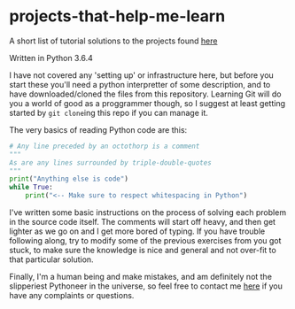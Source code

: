 # projects-that-help-me-learn
A short list of tutorial solutions to the projects found [here](https://www.reddit.com/r/learnprogramming/comments/aue19f/the_projects_that_helped_me_learn/)

Written in Python 3.6.4

I have not covered any 'setting up' or infrastructure here, but before you start these you'll need a python interpretter of some description, and to have downloaded/cloned the files from this repository. Learning Git will do you a world of good as a proggrammer though, so I suggest at least getting started by `git clone`ing this repo if you can manage it.

The very basics of reading Python code are this:

```Python
# Any line preceded by an octothorp is a comment
"""
As are any lines surrounded by triple-double-quotes
"""
print("Anything else is code")
while True:
	print("<-- Make sure to respect whitespacing in Python")
```

I've written some basic instructions on the process of solving each problem in the source code itself. The comments will start off heavy, and then get lighter as we go on and I get more bored of typing. If you have trouble following along, try to modify some of the previous exercises from you got stuck, to make sure the knowledge is nice and general and not over-fit to that particular solution.

Finally, I'm a human being and make mistakes, and am definitely not the slipperiest Pythoneer in the universe, so feel free to contact me [here](https://www.reddit.com/u/spudmix/) if you have any complaints or questions.